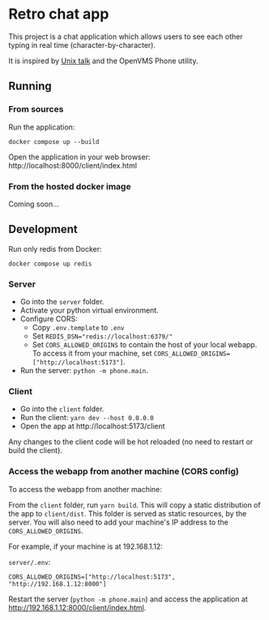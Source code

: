 # Retro chat app

This project is a chat application which allows users to see each other typing in real time (character-by-character).

It is inspired by [Unix talk](https://en.wikipedia.org/wiki/Talk_(software)) and the OpenVMS Phone utility.

## Running

### From sources

Run the application:
```
docker compose up --build
```
Open the application in your web browser: http://localhost:8000/client/index.html

### From the hosted docker image

Coming soon...


## Development
Run only redis from Docker:
```
docker compose up redis
```

### Server
* Go into the `server` folder.
* Activate your python virtual environment.
* Configure CORS:
  - Copy `.env.template` to `.env`
  - Set `REDIS_DSN="redis://localhost:6379/"`
  - Set `CORS_ALLOWED_ORIGINS` to contain the host of your local webapp. To access it from your machine, set `CORS_ALLOWED_ORIGINS=["http://localhost:5173"]`. 
* Run the server: `python -m phone.main`.

### Client
* Go into the `client` folder.
* Run the client: `yarn dev --host 0.0.0.0`
* Open the app at http://localhost:5173/client

Any changes to the client code will be hot reloaded (no need to restart or build the client).

### Access the webapp from another machine (CORS config)
To access the webapp from another machine:

From the `client` folder, run `yarn build`. This will copy a static distribution of the app to `client/dist`.
This folder is served as static resources, by the server.
You will also need to add your machine's IP address to the `CORS_ALLOWED_ORIGINS`.

For example, if your machine is at 192.168.1.12:

`server/.env`:
```
CORS_ALLOWED_ORIGINS=["http://localhost:5173", "http://192.168.1.12:8000"]
```

Restart the server (`python -m phone.main`) and access the application at http://192.168.1.12:8000/client/index.html.